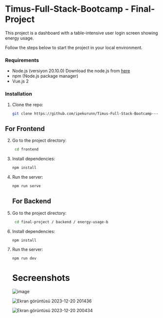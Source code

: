 # Timus-Full-Stack-Bootcamp - Final-Project
This project is a dashboard with a table-intensive user login screen showing energy usage.

Follow the steps below to start the project in your local environment.

### Requirements
- Node.js (versiyon 20.10.0)
  Download the node.js from [here](https://nodejs.org/en/download)
- npm (Node.js package manager)
- Vue.js 2

### Installation
1. Clone the repo:
    ```bash
    git clone https://github.com/ipekurunn/Timus-Full-Stack-Bootcamp---Final-Projectl.git
    ```
## For Frontend
2. Go to the project directory:
   ```bash
    cd frontend
    ```
3. Install dependencies:
      ```bash
    npm install
    ```
4.  Run the server:
    ```bash
    npm run serve
    ```
    ## For Backend
2. Go to the project directory:
   ```bash
    cd final-project / backend / energy-usage-b
    ```
3. Install dependencies:
      ```bash
    npm install
    ```
4.  Run the server:
    ```bash
    npm run dev
    ```

    # Secreenshots
    ![image](https://github.com/ipekurunn/Timus-Full-Stack-Bootcamp---Final-Projectl/assets/118728156/a6d7f48f-cdc8-48a9-8c3c-20287095d143)

    ![Ekran görüntüsü 2023-12-20 201436](https://github.com/ipekurunn/Timus-Full-Stack-Bootcamp---Final-Projectl/assets/118728156/21f9b25b-41f3-4a67-aa91-82ef9429fe03)

    ![Ekran görüntüsü 2023-12-20 200434](https://github.com/ipekurunn/Timus-Full-Stack-Bootcamp---Final-Projectl/assets/118728156/e6db5207-edcc-4266-a5ef-dedcff801dfe)
